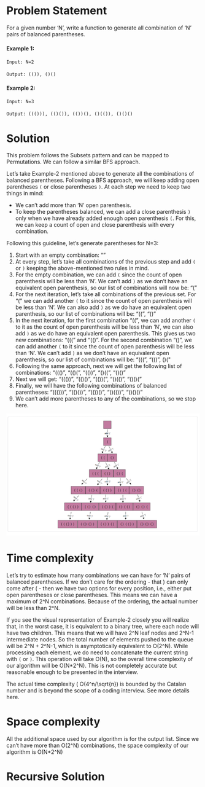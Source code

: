 # Problem Statement
For a given number ‘N’, write a function to generate all combination of ‘N’ pairs of balanced parentheses.

#### Example 1:

```
Input: N=2

Output: (()), ()()
```

#### Example 2:

```
Input: N=3

Output: ((())), (()()), (())(), ()(()), ()()()
```

# Solution
This problem follows the Subsets pattern and can be mapped to Permutations. We can follow a similar BFS approach.

Let’s take Example-2 mentioned above to generate all the combinations of balanced parentheses. Following a BFS approach, we will keep adding open parentheses `(` or close parentheses `)`. At each step we need to keep two things in mind:

- We can’t add more than ‘N’ open parenthesis.
- To keep the parentheses balanced, we can add a close parenthesis `)` only when we have already added enough open parenthesis `(`. For this, we can keep a count of open and close parenthesis with every combination.

Following this guideline, let’s generate parentheses for N=3:

1. Start with an empty combination: “”
2. At every step, let’s take all combinations of the previous step and add `(` or `)` keeping the above-mentioned two rules in mind.
3. For the empty combination, we can add `(` since the count of open parenthesis will be less than ‘N’. We can’t add `)` as we don’t have an equivalent open parenthesis, so our list of combinations will now be: “(”
4. For the next iteration, let’s take all combinations of the previous set. For “(” we can add another `(` to it since the count of open parenthesis will be less than ‘N’. We can also add `)` as we do have an equivalent open parenthesis, so our list of combinations will be: “((”, “()”
5. In the next iteration, for the first combination “((”, we can add another `(` to it as the count of open parenthesis will be less than ‘N’, we can also add `)` as we do have an equivalent open parenthesis. This gives us two new combinations: “(((” and “(()”. For the second combination “()”, we can add another `(` to it since the count of open parenthesis will be less than ‘N’. We can’t add `)` as we don’t have an equivalent open parenthesis, so our list of combinations will be: “(((”, “(()”, ()("
6. Following the same approach, next we will get the following list of combinations: “((()”, “(()(”, “(())”, “()((”, “()()”
7. Next we will get: “((())”, “(()()”, “(())(”, “()(()”, “()()(”
8. Finally, we will have the following combinations of balanced parentheses: “((()))”, “(()())”, “(())()”, “()(())”, “()()()”
9. We can’t add more parentheses to any of the combinations, so we stop here.

![alt text][logo]

[logo]: https://github.com/kai-ion/Grokking-the-coding-Interview/blob/main/10.%20Pattern%20Subsets/5.%20Balanced%20Parentheses%20(hard)/Example.PNG "example"

# Time complexity
Let’s try to estimate how many combinations we can have for ‘N’ pairs of balanced parentheses. If we don’t care for the ordering - that ) can only come after ( - then we have two options for every position, i.e., either put open parentheses or close parentheses. This means we can have a maximum of 2^N combinations. Because of the ordering, the actual number will be less than 2^N.

If you see the visual representation of Example-2 closely you will realize that, in the worst case, it is equivalent to a binary tree, where each node will have two children. This means that we will have 2^N leaf nodes and 2^N-1 intermediate nodes. So the total number of elements pushed to the queue will be 2^N + 2^N-1, which is asymptotically equivalent to O(2^N). While processing each element, we do need to concatenate the current string with `(` or `)`. This operation will take O(N), so the overall time complexity of our algorithm will be O(N*2^N). This is not completely accurate but reasonable enough to be presented in the interview.

The actual time complexity ( O(4^n/\sqrt{n}) is bounded by the Catalan number and is beyond the scope of a coding interview. See more details here.

# Space complexity
All the additional space used by our algorithm is for the output list. Since we can’t have more than O(2^N) combinations, the space complexity of our algorithm is O(N*2^N)

# Recursive Solution
